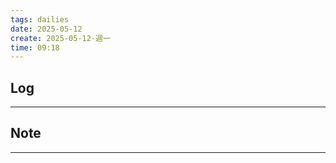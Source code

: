 ```yaml
---
tags: dailies  
date: 2025-05-12
create: 2025-05-12-週一
time: 09:18
---
```

## Log
---


## Note
---

